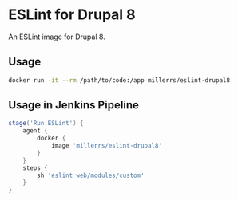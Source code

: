 # ESLint for Drupal 8
An ESLint image for Drupal 8.

## Usage

```bash
docker run -it --rm /path/to/code:/app millerrs/eslint-drupal8
```

## Usage in Jenkins Pipeline

```groovy
stage('Run ESLint') {
    agent {
        docker {
            image 'millerrs/eslint-drupal8'
        }
    }
    steps {
        sh 'eslint web/modules/custom'
    }
}
```
